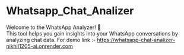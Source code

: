# Whatsapp_Chat_Analizer
Welcome to the WhatsApp Analyzer! 🎉  
This tool helps you gain insights into your WhatsApp conversations by analyzing chat data. 
For demo link :- https://whatsapp-chat-analizer-nikhil1205-ai.onrender.com
